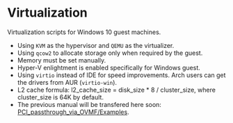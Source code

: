# Virtualization

Virtualization scripts for Windows 10 guest machines.

- Using `KVM` as the hypervisor and `QEMU` as the virtualizer.
- Using `qcow2` to allocate storage only when required by the guest.
- Memory must be set manually.
- Hyper-V enlightment is enabled specifically for Windows guest.
- Using `virtio` instead of IDE for speed improvements. Arch users can get the drivers from AUR (`virtio-win`).
- L2 cache formula: l2_cache_size = disk_size * 8 / cluster_size, where cluster_size is 64K by default.
- The previous manual will be transfered here soon: [PCI_passthrough_via_OVMF/Examples](https://wiki.archlinux.org/index.php/PCI_passthrough_via_OVMF/Examples).
